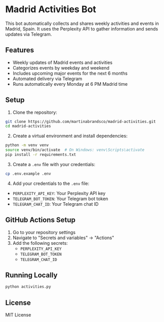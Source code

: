 # Madrid Activities Bot

This bot automatically collects and shares weekly activities and events in Madrid, Spain. It uses the Perplexity API to gather information and sends updates via Telegram.

## Features

- Weekly updates of Madrid events and activities
- Categorizes events by weekday and weekend
- Includes upcoming major events for the next 6 months
- Automated delivery via Telegram
- Runs automatically every Monday at 6 PM Madrid time

## Setup

1. Clone the repository:
```bash
git clone https://github.com/martinabrandsco/madrid-activities.git
cd madrid-activities
```

2. Create a virtual environment and install dependencies:
```bash
python -m venv venv
source venv/bin/activate  # On Windows: venv\Scripts\activate
pip install -r requirements.txt
```

3. Create a `.env` file with your credentials:
```bash
cp .env.example .env
```

4. Add your credentials to the `.env` file:
- `PERPLEXITY_API_KEY`: Your Perplexity API key
- `TELEGRAM_BOT_TOKEN`: Your Telegram bot token
- `TELEGRAM_CHAT_ID`: Your Telegram chat ID

## GitHub Actions Setup

1. Go to your repository settings
2. Navigate to "Secrets and variables" → "Actions"
3. Add the following secrets:
   - `PERPLEXITY_API_KEY`
   - `TELEGRAM_BOT_TOKEN`
   - `TELEGRAM_CHAT_ID`

## Running Locally

```bash
python activities.py
```

## License

MIT License 